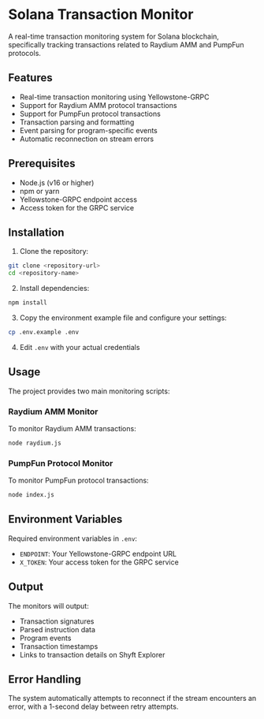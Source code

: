 # Solana Transaction Monitor

A real-time transaction monitoring system for Solana blockchain, specifically tracking transactions related to Raydium AMM and PumpFun protocols.

## Features

- Real-time transaction monitoring using Yellowstone-GRPC
- Support for Raydium AMM protocol transactions
- Support for PumpFun protocol transactions
- Transaction parsing and formatting
- Event parsing for program-specific events
- Automatic reconnection on stream errors

## Prerequisites

- Node.js (v16 or higher)
- npm or yarn
- Yellowstone-GRPC endpoint access
- Access token for the GRPC service

## Installation

1. Clone the repository:
```bash
git clone <repository-url>
cd <repository-name>
```

2. Install dependencies:
```bash
npm install
```

3. Copy the environment example file and configure your settings:
```bash
cp .env.example .env
```

4. Edit `.env` with your actual credentials

## Usage

The project provides two main monitoring scripts:

### Raydium AMM Monitor

To monitor Raydium AMM transactions:
```bash
node raydium.js
```

### PumpFun Protocol Monitor

To monitor PumpFun protocol transactions:
```bash
node index.js
```

## Environment Variables

Required environment variables in `.env`:

- `ENDPOINT`: Your Yellowstone-GRPC endpoint URL
- `X_TOKEN`: Your access token for the GRPC service

## Output

The monitors will output:
- Transaction signatures
- Parsed instruction data
- Program events
- Transaction timestamps
- Links to transaction details on Shyft Explorer

## Error Handling

The system automatically attempts to reconnect if the stream encounters an error, with a 1-second delay between retry attempts.
